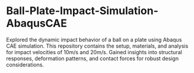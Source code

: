 # Ball-Plate-Impact-Simulation-AbaqusCAE
Explored the dynamic impact behavior of a ball on a plate using Abaqus CAE simulation. This repository contains the setup, materials, and analysis for impact velocities of 10m/s and 20m/s. Gained insights into structural responses, deformation patterns, and contact forces for robust design considerations.
